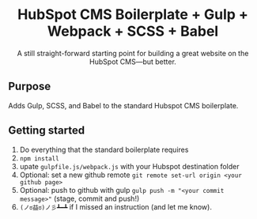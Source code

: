 <h1 align="center">HubSpot CMS Boilerplate + Gulp + Webpack + SCSS + Babel</h1>

<p align="center">
  A still straight-forward starting point for building a great website on the HubSpot CMS—but better. 
</p>

## Purpose

Adds Gulp, SCSS, and Babel to the standard Hubspot CMS boilerplate. 

## Getting started

1. Do everything that the standard boilerplate requires
2. `npm install`
3. upate `gulpfile.js/webpack.js` with your Hubspot destination folder
4. Optional: set a new github remote `git remote set-url origin <your github page>`
5. Optional: push to github with gulp `gulp push -m "<your commit message>"` (stage, commit and push!)
6. `(ノಠ益ಠ)ノ彡┻━┻` if I missed an instruction (and let me know).

